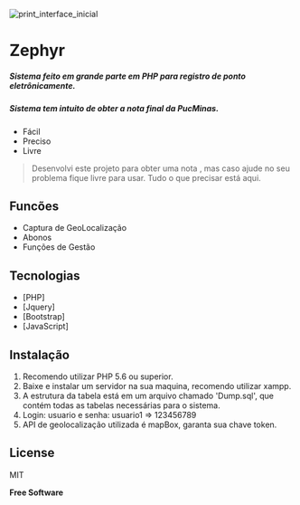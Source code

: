 ![print_interface_inicial](https://github.com/user-attachments/assets/9c520b63-3650-4b9e-98e9-0e8bb5a05a5f)




# Zephyr

##### Sistema feito em grande parte em PHP para registro de ponto eletrônicamente.
##### Sistema tem intuito de obter a nota final da PucMinas.

 
- Fácil
- Preciso
- Livre

> Desenvolvi este projeto para obter uma nota
> , mas caso ajude no seu problema fique livre para usar.
> Tudo o que precisar está aqui.


## Funcões

- Captura de GeoLocalização
- Abonos
- Funções de Gestão


## Tecnologias

- [PHP]
- [Jquery] 
- [Bootstrap]
- [JavaScript]


## Instalação

1. Recomendo utilizar PHP 5.6 ou superior.
2. Baixe e instalar um servidor na sua maquina, recomendo utilizar xampp.
3. A estrutura da tabela está em um arquivo chamado 'Dump.sql', que contém todas as tabelas necessárias para o sistema.
4. Login: usuario e senha: usuario1 => 123456789
5. API de geolocalização utilizada é mapBox, garanta sua chave token.


## License

MIT

**Free Software**
